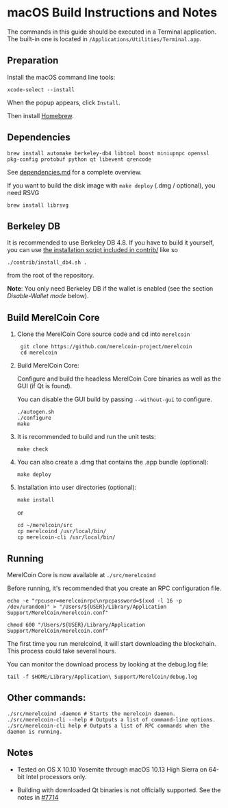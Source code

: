 macOS Build Instructions and Notes
====================================
The commands in this guide should be executed in a Terminal application.
The built-in one is located in `/Applications/Utilities/Terminal.app`.

Preparation
-----------
Install the macOS command line tools:

`xcode-select --install`

When the popup appears, click `Install`.

Then install [Homebrew](https://brew.sh).

Dependencies
----------------------

    brew install automake berkeley-db4 libtool boost miniupnpc openssl pkg-config protobuf python qt libevent qrencode

See [dependencies.md](dependencies.md) for a complete overview.

If you want to build the disk image with `make deploy` (.dmg / optional), you need RSVG

    brew install librsvg

Berkeley DB
-----------
It is recommended to use Berkeley DB 4.8. If you have to build it yourself,
you can use [the installation script included in contrib/](/contrib/install_db4.sh)
like so

```shell
./contrib/install_db4.sh .
```

from the root of the repository.

**Note**: You only need Berkeley DB if the wallet is enabled (see the section *Disable-Wallet mode* below).

Build MerelCoin Core
------------------------

1. Clone the MerelCoin Core source code and cd into `merelcoin`

        git clone https://github.com/merelcoin-project/merelcoin
        cd merelcoin

2.  Build MerelCoin Core:

    Configure and build the headless MerelCoin Core binaries as well as the GUI (if Qt is found).

    You can disable the GUI build by passing `--without-gui` to configure.

        ./autogen.sh
        ./configure
        make

3.  It is recommended to build and run the unit tests:

        make check

4.  You can also create a .dmg that contains the .app bundle (optional):

        make deploy

5.  Installation into user directories (optional):

        make install

    or

        cd ~/merelcoin/src
        cp merelcoind /usr/local/bin/
        cp merelcoin-cli /usr/local/bin/

Running
-------

MerelCoin Core is now available at `./src/merelcoind`

Before running, it's recommended that you create an RPC configuration file.

    echo -e "rpcuser=merelcoinrpc\nrpcpassword=$(xxd -l 16 -p /dev/urandom)" > "/Users/${USER}/Library/Application Support/MerelCoin/merelcoin.conf"

    chmod 600 "/Users/${USER}/Library/Application Support/MerelCoin/merelcoin.conf"

The first time you run merelcoind, it will start downloading the blockchain. This process could take several hours.

You can monitor the download process by looking at the debug.log file:

    tail -f $HOME/Library/Application\ Support/MerelCoin/debug.log

Other commands:
-------

    ./src/merelcoind -daemon # Starts the merelcoin daemon.
    ./src/merelcoin-cli --help # Outputs a list of command-line options.
    ./src/merelcoin-cli help # Outputs a list of RPC commands when the daemon is running.

Notes
-----

* Tested on OS X 10.10 Yosemite through macOS 10.13 High Sierra on 64-bit Intel processors only.

* Building with downloaded Qt binaries is not officially supported. See the notes in [#7714](https://github.com/bitcoin/bitcoin/issues/7714)
